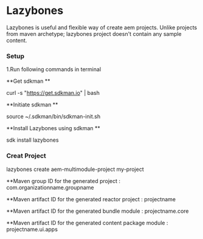 # Lazybones
Lazybones is useful and flexible way of create aem projects. Unlike projects from maven archetype; lazybones project doesn't contain any sample content.

### Setup ###

1.Run following commands in terminal

**Get sdkman **


curl -s "https://get.sdkman.io" | bash 

**Initiate sdkman **


source ~/.sdkman/bin/sdkman-init.sh


**Install Lazybones using sdkman **

sdk install lazybones



### Creat Project ###
lazybones create aem-multimodule-project my-project


**Maven group ID for the generated project : com.organizationname.groupname

**Maven artifact ID for the generated reactor project : projectname

**Maven artifact ID for the generated bundle module : projectname.core

**Maven artifact ID for the generated content package module : projectname.ui.apps




